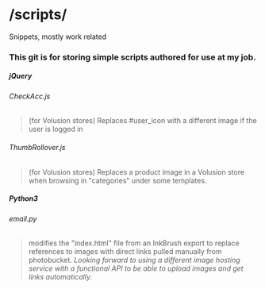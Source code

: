 # /scripts/
Snippets, mostly work related
### This git is for storing simple scripts authored for use at my job.


##### jQuery
###### CheckAcc.js
> (for Volusion stores) Replaces #user_icon with a different image if the user is logged in
###### ThumbRollover.js
> (for Volusion stores) Replaces a product image in a Volusion store when browsing in "categories" under some templates.


##### Python3
###### email.py
>modifies the "index.html" file from an InkBrush export to replace references to images with direct links pulled manually from photobucket.
> *Looking forward to using a different image hosting service with a functional API to be able to upload images and get links automatically.*
